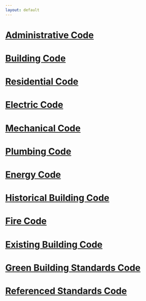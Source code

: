 ```yaml
---
layout: default
---
```


# [Administrative Code](Part1)

# [Building Code](Part2)

# [Residential Code](Part2.5)

# [Electric Code](Part3)

# [Mechanical Code](Part4)

# [Plumbing Code](Part5)

# [Energy Code](Part6)

# [Historical Building Code](Part8)

# [Fire Code](Part9)

# [Existing Building Code](Part10)

# [Green Building Standards Code](Part11)

# [Referenced Standards Code](Part12)
